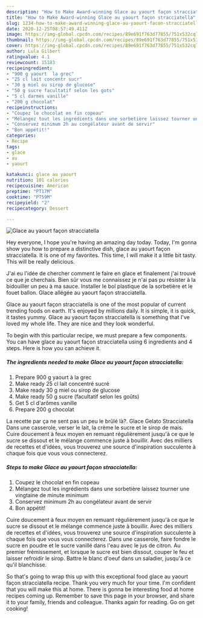 ```yaml
---
description: "How to Make Award-winning Glace au yaourt façon stracciatella"
title: "How to Make Award-winning Glace au yaourt façon stracciatella"
slug: 1234-how-to-make-award-winning-glace-au-yaourt-facon-stracciatella
date: 2020-12-25T08:57:49.411Z
image: https://img-global.cpcdn.com/recipes/89e691f763d77855/751x532cq70/glace-au-yaourt-facon-stracciatella-photo-principale-de-la-recette.jpg
thumbnail: https://img-global.cpcdn.com/recipes/89e691f763d77855/751x532cq70/glace-au-yaourt-facon-stracciatella-photo-principale-de-la-recette.jpg
cover: https://img-global.cpcdn.com/recipes/89e691f763d77855/751x532cq70/glace-au-yaourt-facon-stracciatella-photo-principale-de-la-recette.jpg
author: Lula Gilbert
ratingvalue: 4.1
reviewcount: 15183
recipeingredient:
- "900 g yaourt  la grec"
- "25 cl lait concentr sucr"
- "30 g miel ou sirop de glucose"
- "50 g sucre facultatif selon les gots"
- "5 cl darmes vanille"
- "200 g chocolat"
recipeinstructions:
- "Coupez le chocolat en fin copeau"
- "Mélangez tout les ingrédients dans une sorbetière laissez tourner une vingtaine de minute minimum"
- "Conservez minimum 2h au congélateur avant de servir"
- "Bon appétit!"
categories:
- Recipe
tags:
- glace
- au
- yaourt

katakunci: glace au yaourt 
nutrition: 101 calories
recipecuisine: American
preptime: "PT17M"
cooktime: "PT59M"
recipeyield: "2"
recipecategory: Dessert

---
```



![Glace au yaourt façon stracciatella](https://img-global.cpcdn.com/recipes/89e691f763d77855/751x532cq70/glace-au-yaourt-facon-stracciatella-photo-principale-de-la-recette.jpg)

Hey everyone, I hope you're having an amazing day today. Today, I'm gonna show you how to prepare a distinctive dish, glace au yaourt façon stracciatella. It is one of my favorites. This time, I will make it a little bit tasty. This will be really delicious.

J&#39;ai eu l&#39;idée de chercher comment le faire en glace et finalement j&#39;ai trouvé ce que je cherchais. Bien sûr vous me connaissez je n&#39;ai pas pu résister à la bidouiller un peu à ma sauce. Installer le bol plastique de la sorbetière et le fouet ballon. Glace allégée au yaourt façon stracciatella.

Glace au yaourt façon stracciatella is one of the most popular of current trending foods on earth. It's enjoyed by millions daily. It is simple, it is quick, it tastes yummy. Glace au yaourt façon stracciatella is something that I've loved my whole life. They are nice and they look wonderful.


To begin with this particular recipe, we must prepare a few components. You can have glace au yaourt façon stracciatella using 6 ingredients and 4 steps. Here is how you can achieve it.

<!--inarticleads1-->

##### The ingredients needed to make Glace au yaourt façon stracciatella:

1. Prepare 900 g yaourt à la grec
1. Make ready 25 cl lait concentré sucré
1. Make ready 30 g miel ou sirop de glucose
1. Make ready 50 g sucre (facultatif selon les goûts)
1. Get 5 cl d&#39;arômes vanille
1. Prepare 200 g chocolat


La recette par ça ne sent pas un peu le brûlé là?. Glace Gelato Stracciatella Dans une casserole, verser le lait, la crème le sucre et le sirop de mais. Cuire doucement à feux moyen en remuant régulièrement jusqu&#39;à ce que le sucre se dissout et le mélange commence juste à bouillir. Avec des milliers de recettes et d&#39;idées, vous trouverez une source d&#39;inspiration succulente à chaque fois que vous vous connecterez. 

<!--inarticleads2-->

##### Steps to make Glace au yaourt façon stracciatella:

1. Coupez le chocolat en fin copeau
1. Mélangez tout les ingrédients dans une sorbetière laissez tourner une vingtaine de minute minimum
1. Conservez minimum 2h au congélateur avant de servir
1. Bon appétit!


Cuire doucement à feux moyen en remuant régulièrement jusqu&#39;à ce que le sucre se dissout et le mélange commence juste à bouillir. Avec des milliers de recettes et d&#39;idées, vous trouverez une source d&#39;inspiration succulente à chaque fois que vous vous connecterez. Dans une casserole, faire fondre le sucre en poudre et le sucre vanillé dans l&#39;eau avec le jus de citron. Au premier frémissement, et lorsque le sucre est bien dissout, couper le feu et laisser refroidir le sirop. Battre le blanc d&#39;oeuf dans un saladier, jusqu&#39;à ce qu&#39;il blanchisse. 

So that's going to wrap this up with this exceptional food glace au yaourt façon stracciatella recipe. Thank you very much for your time. I'm confident that you will make this at home. There is gonna be interesting food at home recipes coming up. Remember to save this page in your browser, and share it to your family, friends and colleague. Thanks again for reading. Go on get cooking!
